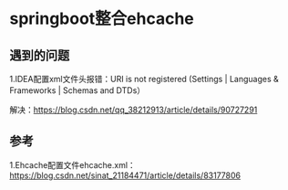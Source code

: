 # springboot整合ehcache

## 遇到的问题

1.IDEA配置xml文件头报错：URI is not registered (Settings | Languages & Frameworks | Schemas and DTDs）

解决：https://blog.csdn.net/qq_38212913/article/details/90727291

## 参考

1.Ehcache配置文件ehcache.xml：https://blog.csdn.net/sinat_21184471/article/details/83177806